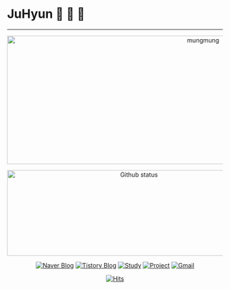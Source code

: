 <!--
![header](https://capsule-render.vercel.app/api?type=wave&color=gradient&height=300&section=header&text=Hi&nbsp;there&nbsp;👋&fontSize=90)  


![header](https://capsule-render.vercel.app/api?type=wave&color=gradient&height=150&section=footer&&fontSize=90)  
-->

# JuHyun 🐔 🐶 🐝
---------------------------------------------------------

<p align="center">
 <img width="900" height="300" alt="mungmung" src="https://user-images.githubusercontent.com/50076031/118226149-615b6700-b4c1-11eb-8252-6c7aa5f0a5bb.gif">
</p>
<p align="center"> 
  <img width="600" height="200" alt="Github status" src="https://github-readme-stats.vercel.app/api?username=JuHyun419&count_private=true&theme=radical">
</p>


<div align=center>
  
  [![Naver Blog](http://img.shields.io/badge/-Naver%20Blog-green?style=flat&logo=Blogger&link=https://blog.naver.com/zzang9ha)](https://blog.naver.com/zzang9ha) 
  [![Tistory Blog](http://img.shields.io/badge/-Tistory%20Blog-blue?style=flat&logo=Blogger&link=https://zzang9ha.tistory.com/)](https://zzang9ha.tistory.com/) 
  [![Study](http://img.shields.io/badge/-Study%20-655ced?style=flat&logo=github&link=https://github.com/jh-dev-study)](https://github.com/jh-dev-study) 
  [![Project](http://img.shields.io/badge/-Project-ff69b4?style=flat&logo=github&link=https://github.com/jh-project-repo)](https://github.com/jh-project-repo) 
  [![Gmail](http://img.shields.io/badge/Gmail-important?style=flat&logo=Gmail&link=mailto:zzang9haha@gmail.com)](mailto:zzang9haha@gmail.com) 

</div>

<div align=center>
 
[![Hits](https://hits.seeyoufarm.com/api/count/incr/badge.svg?url=https%3A%2F%2Fgithub.com%2FJuHyun419&count_bg=%2379C83D&title_bg=%23555555&icon=&icon_color=%23E7E7E7&title=hits&edge_flat=false)](https://hits.seeyoufarm.com)

</div>

<!--
**JuHyun419/JuHyun419** is a ✨ _special_ ✨ repository because its `README.md` (this file) appears on your GitHub profile.


Here are some ideas to get you started:

- 🔭 I’m currently working on ...
- 🌱 I’m currently learning ...
- 👯 I’m looking to collaborate on ...
- 🤔 I’m looking for help with ...
- 💬 Ask me about ...
- 📫 How to reach me: ...
- 😄 Pronouns: ...
- ⚡ Fun fact: ...
-->
